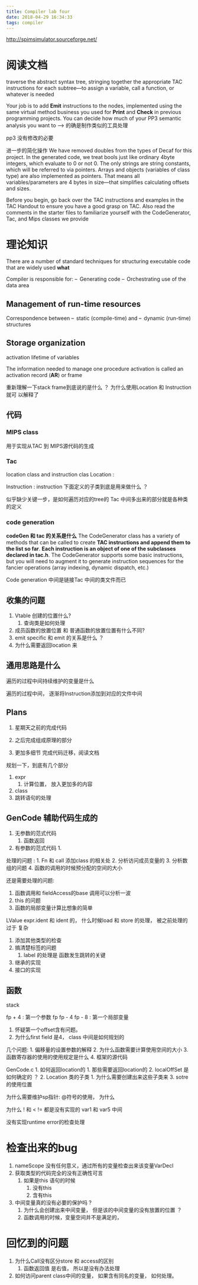 ```yaml
---
title: Compiler lab four
date: 2018-04-29 16:34:33
tags: compiler
---
```


http://spimsimulator.sourceforge.net/

# 阅读文档
traverse the abstract syntax tree, stringing together the appropriate TAC instructions for each subtree—to assign a variable, call a function, or whatever is needed

Your job is to add **Emit** instructions to the nodes, implemented using the same virtual method
business you used for **Print** and **Check** in previous programming projects.
You can decide how much of your PP3 semantic analysis you want to
--> 的确是制作类似的工具处理

pp3 没有修改的必要

进一步的简化操作
We have removed doubles from the types of Decaf for this project. In the
generated code, we treat bools just like ordinary 4­byte integers, which evaluate
to 0 or not 0. The only strings are string constants, which will be referred to via
pointers. Arrays and objects (variables of class type) are also implemented as
pointers. That means all variables/parameters are 4 bytes in size—that
simplifies calculating offsets and sizes.


Before you begin, go back over the TAC instructions and examples in the TAC
Handout to ensure you have a good grasp on TAC. Also read the comments in
the starter files to familiarize yourself with the CodeGenerator, Tac, and Mips
classes we provide
# 理论知识

There are a number of standard techniques for structuring executable code that are widely used **what**


Compiler is responsible for:
–  Generating code
–  Orchestrating use of the data area
## Management of run-time resources
Correspondence between
–  static (compile-time) and
–  dynamic (run-time) structures
## Storage organization

activation
lifetime of variables

The information needed to manage one procedure activation is called an activation record (**AR**) or frame

重新理解一下stack frame到底说的是什么 ？ 为什么使用Location 和 Instruction 就可
以解释了



## 代码
### MIPS class
用于实现从TAC 到 MIPS源代码的生成


### Tac
location class and instruction clas
Location :

Instruction :
instruction 下面定义的子类到底是用来做什么 ？

似乎缺少关键一步，是如何遍历对应的tree的
Tac 中间多出来的部分就是各种类的定义


### code generation
**codeGen 和 tac 的关系是什么**
The CodeGenerator class has a variety of methods that can be called to create
**TAC instructions and append them to the list so far**. **Each instruction is an object
of one of the subclasses declared in tac.h**. The CodeGenerator supports some
basic instructions, but you will need to augment it to generate instruction
sequences for the fancier operations (array indexing, dynamic dispatch, etc.)

Code generation 中间是链接Tac 中间的类文件而已


## 收集的问题
1. Vtable 创建的位置什么?
    1. 查询类是如何处理
2. 成员函数的放置位置 和 普通函数的放置位置有什么不同?
3. emit specific 和 emit 的关系是什么 ？
4. 为什么需要返回location 来



## 通用思路是什么
遍历的过程中间持续维护的变量是什么

遍历的过程中间， 逐渐将Instruction添加到对应的文件中间

## Plans
1. 星期天之前的完成代码
2. 之后完成组成原理的部分

1. 更加多细节
完成代码迁移，阅读文档


规划一下，到底有几个部分
1. expr
    1. 计算位置， 放入更加多的内容
2. class
3. 跳转语句的处理


## GenCode 辅助代码生成的
1. 无参数的范式代码
    1. 函数返回
2. 有参数的范式代码
    1.





处理的问题 :
    1. Fn 和 call 添加class 的相关处
    2. 分析访问成员变量的
    3. 分析数组的问题
    4. 函数的调用的时候预分配的空间的大小

还是需要处理的问题:
1. 函数调用和 fieldAccess的base 调用可以分析一波
2. this 的问题
3. 函数的局部变量计算比想象的简单



LValue expr.ident 和 ident 的， 什么时候load 和 store 的处理， 被之前处理的过于
复杂

1. 添加其他类型的检查
2. 搞清楚标签的问题
    1. label 的处理是 函数发生跳转的关键
3. 继承的实现
4. 接口的实现


## 函数
stack

fp + 4 : 第一个参数
fp
fp - 4
fp - 8 : 第一个局部变量


1. 怀疑第一个offset含有问题。
2. 为什么first field 是4， class 中间是如何规划的


几个问题:
    1. 偏移量的设置参数的解释
    2. 为什么函数需要计算使用空间的大小
    3. 函数寄存器的使用的使用规定是什么
    4. 框架的源代码




GenCode.c
    1. 如何返回location的
        1. 那些需要返回location的
        2. localOffSet 是如何确定的 ？
    2. Location 类的子类
        1. 为什么需要创建出来这些子类来
        3. sotre的使用位置

为什么需要维护sp指针:
@符号的使用， 为什么

为什么 ! 和 <  != 都是没有实现的 var1 和 var5 中间

没有实现runtime error的检查处理




# 检查出来的bug
1. nameScope 没有任何意义，通过所有的变量检查出来该变量VarDecl
2. 获取类型的代码完全的没有正确性可言
    1. 如果是this 语句的时候
        1. 没有this
        2. 含有this
3. 中间变量真的没有必要的保护吗 ?
    1. 为什么会创建出来中间变量， 但是该的中间变量的没有放置的位置 ？
    2. 函数调用的时候，变量空间并不是满足的，


# 回忆到的问题
1.  为什么Call没有区分store 和 access的区别
    1. 函数返回值 是右值， 所以是没有办法处理
2. 如何访问parent class中间的变量， 如果含有同名的变量， 如何处理。
